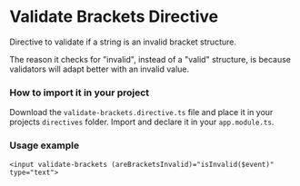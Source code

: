 # Validate Brackets Directive

Directive to validate if a string is an invalid bracket structure.

The reason it checks for "invalid", instead of a "valid" structure, is because validators will adapt better with an invalid value.

### How to import it in your project
Download the `validate-brackets.directive.ts` file and place it in your projects `directives` folder.
Import and declare it in your `app.module.ts`.

### Usage example
`<input validate-brackets (areBracketsInvalid)="isInvalid($event)" type="text">`
